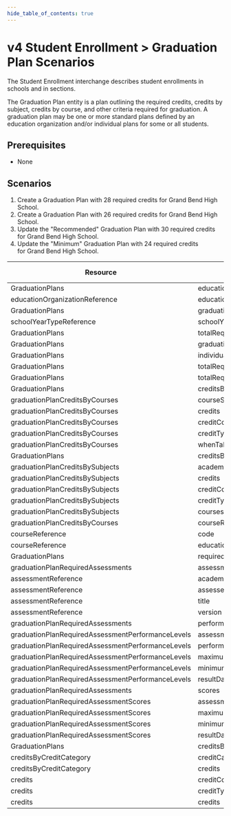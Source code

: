 ```yaml
---
hide_table_of_contents: true
---
```


# v4 Student Enrollment > Graduation Plan Scenarios

The Student Enrollment interchange describes student enrollments in schools and
in sections.

The Graduation Plan entity is a plan outlining the required credits, credits by
subject, credits by course, and other criteria required for graduation. A
graduation plan may be one or more standard plans defined by an education
organization and/or individual plans for some or all students.

## Prerequisites

* None

## Scenarios

1. Create a Graduation Plan with 28 required credits for Grand Bend High School.
2. Create a Graduation Plan with 26 required credits for Grand Bend High School.
3. Update the "Recommended" Graduation Plan with 30 required credits for Grand
   Bend High School.
4. Update the "Minimum" Graduation Plan with 24 required credits for Grand Bend
   High School.

| Resource                       | Property Name                     | Is Collection | Data Type                         | Required | Scenario 1: POST | Scenario 2: POST | Scenario 3: PUT | Scenario 4: PUT |
| ------------------------------ | --------------------------------- | ------------- | --------------------------------- | -------- | ---------------- | ---------------- | --------------- | --------------- |
| GraduationPlans                | educationOrganizationReference    | FALSE         | educationOrganizationReference    | REQUIRED |                  |                  |                 |                 |
| educationOrganizationReference | educationOrganizationId           | FALSE         | integer                           | REQUIRED | 255901001        | 255901001        | 255901001       | 255901001       |
| GraduationPlans                | graduationSchoolYearTypeReference | FALSE         | graduationSchoolYearTypeReference | REQUIRED |                  |                  |                 |                 |
| schoolYearTypeReference        | schoolYear                        | FALSE         | integer                           | REQUIRED | 2020             | 2020             | 2020            | 2020            |
| GraduationPlans                | totalRequiredCredits              | FALSE         | number                            | REQUIRED | 28               | 26               | 30              | 24              |
| GraduationPlans                | graduationPlanTypeDescriptor      | FALSE         | graduationPlanTypeDescriptor      | REQUIRED | Recommended      | Minimum          | Recommended     | Minimum         |
| GraduationPlans                | individualPlan                    | FALSE         | boolean                           | OPTIONAL  |                  |                  |                 |                 |
| GraduationPlans                | totalRequiredCreditConversion      | FALSE         | decimal                           | OPTIONAL  |                  |                  |                 |                 |
| GraduationPlans                | totalRequiredCreditTypeDescriptor  | FALSE         | totalRequiredCreditTypeDescriptor | OPTIONAL  |                  |                  |                 |                 |
| GraduationPlans                | creditsByCourses                  | TRUE          | graduationPlanCreditsByCourse[]   | OPTIONAL  |                  |                  |                 |                 |
| graduationPlanCreditsByCourses | courseSetName                     | FALSE         | string                            | OPTIONAL  |                  |                  |                 |                 |
| graduationPlanCreditsByCourses | credits                            | FALSE         | decimal                           | OPTIONAL  |                  |                  |                 |                 |
| graduationPlanCreditsByCourses | creditConversion                   | FALSE         | decimal                           | OPTIONAL  |                  |                  |                 |                 |
| graduationPlanCreditsByCourses | creditTypeDescriptor               | FALSE         | creditTypeDescriptor              | OPTIONAL  |                  |                  |                 |                 |
| graduationPlanCreditsByCourses | whenTakenGradeLevelDescriptor      | FALSE         | whenTakenGradeLevelDescriptor     | OPTIONAL  |                  |                  |                 |                 |
| GraduationPlans                | creditsBySubjects                 | TRUE          | graduationPlanCreditsBySubject[]  | OPTIONAL  |                  |                  |                 |                 |
| graduationPlanCreditsBySubjects | academicSubjectDescriptor          | FALSE         | academicSubjectDescriptor         | OPTIONAL  |                  |                  |                 |                 |
| graduationPlanCreditsBySubjects | credits                            | FALSE         | number                            | OPTIONAL  |                  |                  |                 |                 |
| graduationPlanCreditsBySubjects | creditConversion                   | FALSE         | number                            | OPTIONAL  |                  |                  |                 |                 |
| graduationPlanCreditsBySubjects | creditTypeDescriptor               | FALSE         | creditTypeDescriptor              | OPTIONAL  |                  |                  |                 |                 |
| graduationPlanCreditsBySubjects | courses                            | TRUE          | graduationPlanCreditsByCourseCourse[] | OPTIONAL  |                  |                  |                 |                 |
| graduationPlanCreditsByCourses | courseReference                    | FALSE         | nvarchar                          | OPTIONAL  |                  |                  |                 |                 |
| courseReference                | code                               | FALSE         | string                            | OPTIONAL  |                  |                  |                 |                 |
| courseReference                | educationOrganizationId            | FALSE         | string                            | OPTIONAL  |                  |                  |                 |                 |
| GraduationPlans                | requiredAssessments                | TRUE          | graduationPlanRequiredAssessment[] | OPTIONAL  |                  |                  |                 |                 |
| graduationPlanRequiredAssessments | assessmentReference              | FALSE         | assessmentReference               | OPTIONAL  |                  |                  |                 |                 |
| assessmentReference            | academicSubjectDescriptor          | FALSE         | academicSubjectDescriptor         | OPTIONAL  |                  |                  |                 |                 |
| assessmentReference            | assessedGradeLevelDescriptor       | FALSE         | assessedGradeLevelDescriptor      | OPTIONAL  |                  |                  |                 |                 |
| assessmentReference            | title                              | FALSE         | string                            | OPTIONAL  |                  |                  |                 |                 |
| assessmentReference            | version                            | FALSE         | integer                           | OPTIONAL  |                  |                  |                 |                 |
| graduationPlanRequiredAssessments | performanceLevels                | FALSE         | graduationPlanRequiredAssessmentAssessmentPerformanceLevel | OPTIONAL  |                  |                  |                 |                 |
| graduationPlanRequiredAssessmentPerformanceLevels | assessmentReportingMethodDescriptor | FALSE | assessmentReportingMethodDescriptor | OPTIONAL  |                  |                  |                 |                 |
| graduationPlanRequiredAssessmentPerformanceLevels | performanceLevelDescriptor | FALSE | performanceLevelDescriptor       | OPTIONAL  |                  |                  |                 |                 |
| graduationPlanRequiredAssessmentPerformanceLevels | maximumScore | FALSE | string | OPTIONAL  |                  |                  |                 |                 |
| graduationPlanRequiredAssessmentPerformanceLevels | minimumScore | FALSE | string | OPTIONAL  |                  |                  |                 |                 |
| graduationPlanRequiredAssessmentPerformanceLevels | resultDatatypeTypeDescriptor | FALSE | resultDatatypeTypeDescriptor | OPTIONAL  |                  |                  |                 |                 |
| graduationPlanRequiredAssessments | scores                          | TRUE          | graduationPlanRequiredAssessmentScore[] | OPTIONAL  |                  |                  |                 |                 |
| graduationPlanRequiredAssessmentScores | assessmentReportingMethodDescriptor | FALSE | assessmentReportingMethodDescriptor | OPTIONAL  |                  |                  |                 |                 |
| graduationPlanRequiredAssessmentScores | maximumScore | FALSE | string | OPTIONAL  |                  |                  |                 |                 |
| graduationPlanRequiredAssessmentScores | minimumScore | FALSE | string | OPTIONAL  |                  |                  |                 |                 |
| graduationPlanRequiredAssessmentScores | resultDatatypeTypeDescriptor | FALSE | resultDatatypeTypeDescriptor | OPTIONAL  |                  |                  |                 |                 |
| GraduationPlans                | creditsByCreditCategory           | TRUE          | creditsByCreditCategory[]        | OPTIONAL  |                  |                  |                 |                 |
| creditsByCreditCategory        | creditCategoryDescriptor           | FALSE         | creditCategoryDescriptor         | OPTIONAL  |                  |                  |                 |                 |
| creditsByCreditCategory        | credits                            | FALSE         | credits[]                        | OPTIONAL  |                  |                  |                 |                 |
| credits                        | creditConversion                   | FALSE         | decimal                           | OPTIONAL  |                  |                  |                 |                 |
| credits                        | creditTypeDescriptor               | FALSE         | creditTypeDescriptor              | OPTIONAL  |                  |                  |                 |                 |
| credits                        | credits                            | FALSE         | number                            | OPTIONAL  |                  |                  |                 |                 |

